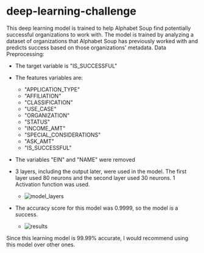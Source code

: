 # deep-learning-challenge
This deep learning model is trained to help Alphabet Soup find potentially successful organizations to work with. The model is trained by analyzing a dataset of organizations that Alphabet Soup has previously worked with and predicts success based on those organizations' metadata.
Data Preprocessing:
- The target variable is "IS_SUCCESSFUL"
- The features variables are:
  - "APPLICATION_TYPE"
  - "AFFILIATION"
  - "CLASSIFICATION"
  - "USE_CASE"
  - "ORGANIZATION"
  - "STATUS"
  - "INCOME_AMT"
  - "SPECIAL_CONSIDERATIONS"
  - "ASK_AMT"
  - "IS_SUCCESSFUL"
- The variables "EIN" and "NAME" were removed


- 3 layers, including the output later, were used in the model. The first layer used 80 neurons and the second layer used 30 neurons. 1 Activation function was used.
  - ![model_layers](https://github.com/user-attachments/assets/b59b056a-e011-455e-987f-6aa7a2ecb697)
- The accuracy score for this model was 0.9999, so the model is a success.
  - ![results](https://github.com/user-attachments/assets/7cc83a16-7fca-46fe-98e2-7d853a40d5bb)

Since this learning model is 99.99% accurate, I would recommend using this model over other ones.


